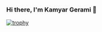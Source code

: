 ### Hi there, I'm Kamyar Gerami 👋

[![trophy](https://github-profile-trophy.vercel.app/?username=kam2yar)](https://github.com/ryo-ma/github-profile-trophy)
